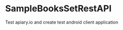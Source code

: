SampleBooksSetRestAPI
=====================

Test apiary.io and create test android client application
